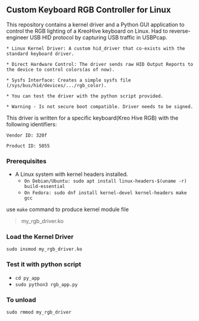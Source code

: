 ## Custom Keyboard RGB Controller for Linux

This repository contains a kernel driver and a Python GUI application to control the RGB lighting of a KreoHive keyboard on Linux.
Had to reverse-engineer USB HID protocol by capturing USB traffic in USBPcap.


    * Linux Kernel Driver: A custom hid_driver that co-exists with the standard keyboard driver.

    * Direct Hardware Control: The driver sends raw HID Output Reports to the device to control colors(as of now).

    * Sysfs Interface: Creates a simple sysfs file (/sys/bus/hid/devices/.../rgb_color).

    * You can test the driver with the python script provided.

    * Warning - Is not secure boot compatible. Driver needs to be signed.


This driver is written for a specific keyboard(Kreo Hive RGB) with the following identifiers:

    Vendor ID: 320f

    Product ID: 5055

### Prerequisites

* A Linux system with kernel headers installed.
    - `On Debian/Ubuntu: sudo apt install linux-headers-$(uname -r) build-essential`
    - `On Fedora: sudo dnf install kernel-devel kernel-headers make gcc`

use `make` command to produce kernel module file
> my_rgb_driver.ko
> 

### Load the Kernel Driver

`sudo insmod my_rgb_driver.ko`

### Test it with python script

- `cd py_app`
- `sudo python3 rgb_app.py`

### To unload

`sudo rmmod my_rgb_driver`
